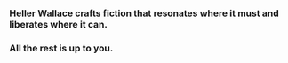 ### Heller Wallace crafts fiction that resonates where it must and liberates where it can.

### All the rest is up to you.
